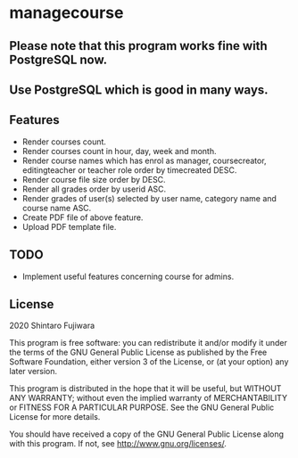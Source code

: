 # managecourse #

## Please note that this program works fine with PostgreSQL now. 
## Use PostgreSQL which is good in many ways.

Features
--------
- Render courses count. 
- Render courses count in hour, day, week and month.
- Render course names which has enrol as manager, coursecreator, editingteacher or teacher role order by timecreated DESC.
- Render course file size order by DESC.
- Render all grades order by userid ASC.
- Render grades of user(s) selected by user name, category name and course name ASC.
- Create PDF file of above feature.
- Upload PDF template file.

TODO
--------
- Implement useful features concerning course for admins.

## License ##

2020 Shintaro Fujiwara <shintaro dot fujiwara at gmail dot com>

This program is free software: you can redistribute it and/or modify it under
the terms of the GNU General Public License as published by the Free Software
Foundation, either version 3 of the License, or (at your option) any later
version.

This program is distributed in the hope that it will be useful, but WITHOUT ANY
WARRANTY; without even the implied warranty of MERCHANTABILITY or FITNESS FOR A
PARTICULAR PURPOSE.  See the GNU General Public License for more details.

You should have received a copy of the GNU General Public License along with
this program.  If not, see <http://www.gnu.org/licenses/>.
